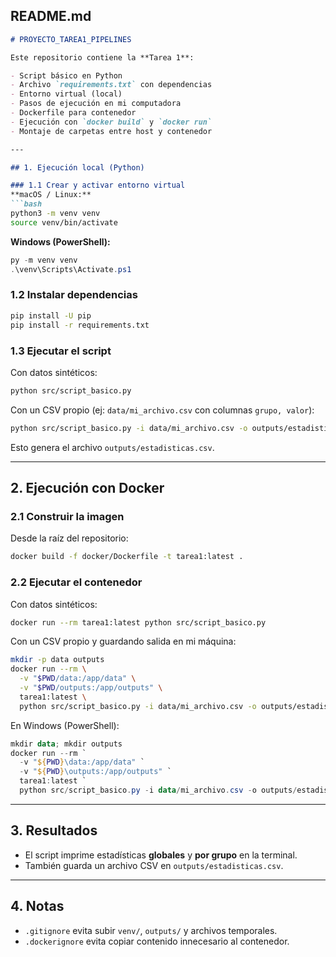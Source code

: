 ## README.md

````markdown
# PROYECTO_TAREA1_PIPELINES

Este repositorio contiene la **Tarea 1**:

- Script básico en Python  
- Archivo `requirements.txt` con dependencias  
- Entorno virtual (local)  
- Pasos de ejecución en mi computadora  
- Dockerfile para contenedor  
- Ejecución con `docker build` y `docker run`  
- Montaje de carpetas entre host y contenedor  

---

## 1. Ejecución local (Python)

### 1.1 Crear y activar entorno virtual
**macOS / Linux:**
```bash
python3 -m venv venv
source venv/bin/activate
````

**Windows (PowerShell):**

```powershell
py -m venv venv
.\venv\Scripts\Activate.ps1
```

### 1.2 Instalar dependencias

```bash
pip install -U pip
pip install -r requirements.txt
```

### 1.3 Ejecutar el script

Con datos sintéticos:

```bash
python src/script_basico.py
```

Con un CSV propio (ej: `data/mi_archivo.csv` con columnas `grupo, valor`):

```bash
python src/script_basico.py -i data/mi_archivo.csv -o outputs/estadisticas.csv
```

Esto genera el archivo `outputs/estadisticas.csv`.

---

## 2. Ejecución con Docker

### 2.1 Construir la imagen

Desde la raíz del repositorio:

```bash
docker build -f docker/Dockerfile -t tarea1:latest .
```

### 2.2 Ejecutar el contenedor

Con datos sintéticos:

```bash
docker run --rm tarea1:latest python src/script_basico.py
```

Con un CSV propio y guardando salida en mi máquina:

```bash
mkdir -p data outputs
docker run --rm \
  -v "$PWD/data:/app/data" \
  -v "$PWD/outputs:/app/outputs" \
  tarea1:latest \
  python src/script_basico.py -i data/mi_archivo.csv -o outputs/estadisticas.csv
```

En Windows (PowerShell):

```powershell
mkdir data; mkdir outputs
docker run --rm `
  -v "${PWD}\data:/app/data" `
  -v "${PWD}\outputs:/app/outputs" `
  tarea1:latest `
  python src/script_basico.py -i data/mi_archivo.csv -o outputs/estadisticas.csv
```

---

## 3. Resultados

* El script imprime estadísticas **globales** y **por grupo** en la terminal.
* También guarda un archivo CSV en `outputs/estadisticas.csv`.

---

## 4. Notas

* `.gitignore` evita subir `venv/`, `outputs/` y archivos temporales.
* `.dockerignore` evita copiar contenido innecesario al contenedor.



